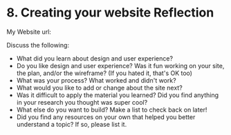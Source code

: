 # 8. Creating your website Reflection

My Website url:
<!-- Place your website link here -->

Discuss the following:
* What did you learn about design and user experience?
* Do you like design and user experience? Was it fun working on your site, the plan, and/or the wireframe? (If you hated it, that's OK too)
* What was your process? What worked and didn't work?
* What would you like to add or change about the site next?
* Was it difficult to apply the material you learned? Did you find anything in your research you thought was super cool?
* What else do you want to build? Make a list to check back on later!
* Did you find any resources on your own that helped you better understand a topic? If so, please list it.
